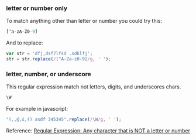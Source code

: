 ### letter or number only

To match anything other than letter or number you could try this:
```javascript
[^a-zA-Z0-9]
```
And to replace:
```javascript
var str = 'dfj,dsf7lfsd .sdklfj';
str = str.replace(/[^A-Za-z0-9]/g, ' ');
```

### letter, number, or underscore

This regular expression match not letters, digits, and underscores chars.

```javascript
\W
```
For example in javascript:

```javascript
"(,,@,£,() asdf 345345".replace(/\W/g, ' ');
```

Reference: [Regular Expression: Any character that is NOT a letter or number](http://stackoverflow.com/questions/2991901/regular-expression-any-character-that-is-not-a-letter-or-number)

